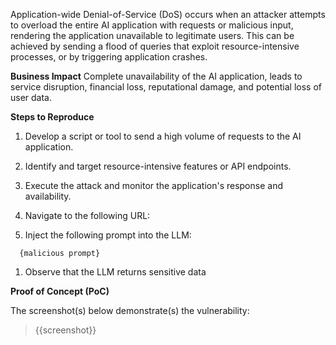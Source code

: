Application-wide Denial-of-Service (DoS) occurs when an attacker attempts to overload the entire AI application with requests or malicious input, rendering the application unavailable to legitimate users. This can be achieved by sending a flood of queries that exploit resource-intensive processes, or by triggering application crashes.

**Business Impact**
Complete unavailability of the AI application, leads to service disruption, financial loss, reputational damage, and potential loss of user data.

**Steps to Reproduce**

1. Develop a script or tool to send a high volume of requests to the AI application.
2. Identify and target resource-intensive features or API endpoints.
3. Execute the attack and monitor the application's response and availability.


1. Navigate to the following URL:
1. Inject the following prompt into the LLM:

```prompt
  {malicious prompt}
```

1. Observe that the LLM returns sensitive data

**Proof of Concept (PoC)**

The screenshot(s) below demonstrate(s) the vulnerability:
>
> {{screenshot}}
